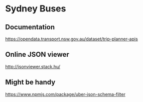Sydney Buses
============

## Documentation
https://opendata.transport.nsw.gov.au/dataset/trip-planner-apis

## Online JSON viewer
http://jsonviewer.stack.hu/

## Might be handy
https://www.npmjs.com/package/uber-json-schema-filter